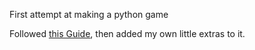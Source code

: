 First attempt at making a python game

Followed [this Guide](https://realpython.com/pygame-a-primer/), then added my own little extras to it.
